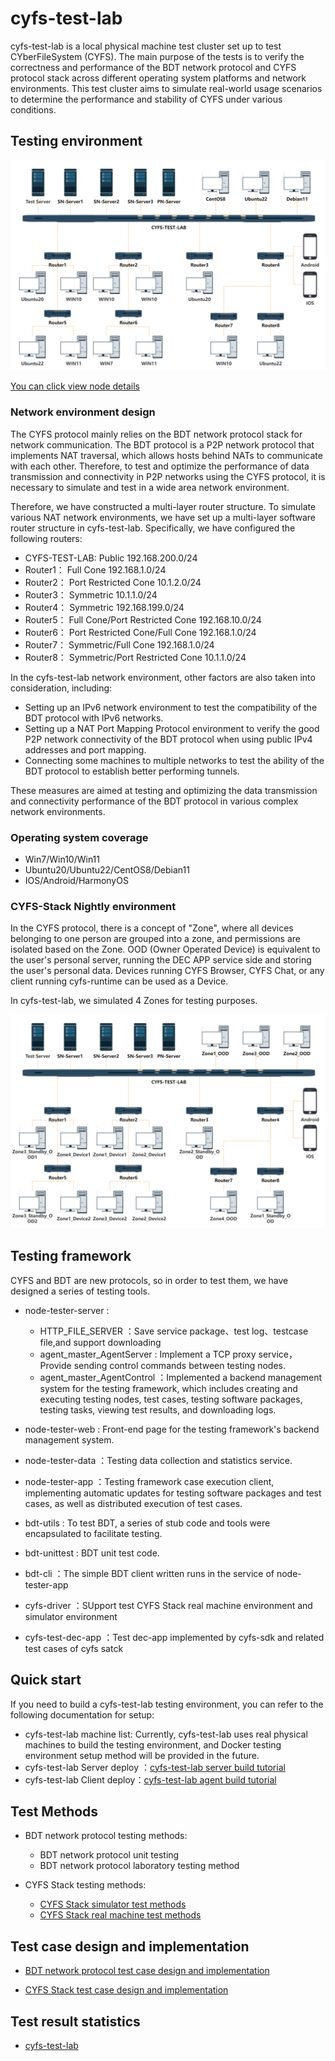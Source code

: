 # cyfs-test-lab
cyfs-test-lab is a local physical machine test cluster set up to test CYberFileSystem (CYFS). 
The main purpose of the tests is to verify the correctness and performance of the BDT network protocol and CYFS protocol stack across different operating system platforms and network environments. This test cluster aims to simulate real-world usage scenarios to determine the performance and stability of CYFS under various conditions.


## Testing environment

<img src="./doc/img/cyfs-lab-network.png">

[You can click view node details](./doc/zh-CN/测试环境/实验室测试机器.md)
### Network environment design

The CYFS protocol mainly relies on the BDT network protocol stack for network communication. The BDT protocol is a P2P network protocol that implements NAT traversal, which allows hosts behind NATs to communicate with each other. Therefore, to test and optimize the performance of data transmission and connectivity in P2P networks using the CYFS protocol, it is necessary to simulate and test in a wide area network environment.

Therefore, we have constructed a multi-layer router structure. To simulate various NAT network environments, we have set up a multi-layer software router structure in cyfs-test-lab. Specifically, we have configured the following routers:

+ CYFS-TEST-LAB: Public 192.168.200.0/24
+ Router1： Full Cone 192.168.1.0/24
+ Router2： Port Restricted Cone 10.1.2.0/24
+ Router3： Symmetric 10.1.1.0/24 
+ Router4： Symmetric 192.168.199.0/24
+ Router5： Full Cone/Port Restricted Cone 192.168.10.0/24
+ Router6： Port Restricted Cone/Full Cone 192.168.1.0/24
+ Router7： Symmetric/Full Cone 192.168.1.0/24
+ Router8： Symmetric/Port Restricted Cone 10.1.1.0/24

In the cyfs-test-lab network environment, other factors are also taken into consideration, including:

+ Setting up an IPv6 network environment to test the compatibility of the BDT protocol with IPv6 networks.
+ Setting up a NAT Port Mapping Protocol environment to verify the good P2P network connectivity of the BDT protocol when using public IPv4 addresses and port mapping.
+ Connecting some machines to multiple networks to test the ability of the BDT protocol to establish better performing tunnels.

These measures are aimed at testing and optimizing the data transmission and connectivity performance of the BDT protocol in various complex network environments.
### Operating system coverage

+ Win7/Win10/Win11
+ Ubuntu20/Ubuntu22/CentOS8/Debian11 
+ IOS/Android/HarmonyOS



### CYFS-Stack Nightly environment

In the CYFS protocol, there is a concept of "Zone", where all devices belonging to one person are grouped into a zone, and permissions are isolated based on the Zone. OOD (Owner Operated Device) is equivalent to the user's personal server, running the DEC APP service side and storing the user's personal data. Devices running CYFS Browser, CYFS Chat, or any client running cyfs-runtime can be used as a Device.

In cyfs-test-lab, we simulated 4 Zones for testing purposes.

<img src="./doc/img/cyfs-ood-nightly.png">


## Testing framework

CYFS and BDT are new protocols, so in order to test them, we have designed a series of testing tools.

+ node-tester-server : 
    + HTTP_FILE_SERVER ：Save service package、test log、testcase file,and support downloading
    + agent_master_AgentServer : Implement a TCP proxy service，Provide sending control commands between testing nodes.
    + agent_master_AgentControl ：Implemented a backend management system for the testing framework, which includes creating and executing testing nodes, test cases, testing software packages, testing tasks, viewing test results, and downloading logs.

+ node-tester-web :  Front-end page for the testing framework's backend management system.

+ node-tester-data ：Testing data collection and statistics service.

+ node-tester-app ：Testing framework case execution client, implementing automatic updates for testing software packages and test cases, as well as distributed execution of test cases.
  
+ bdt-utils : To test BDT, a series of stub code and tools were encapsulated to facilitate testing.

+ bdt-unittest : BDT unit test code.

+ bdt-cli ：The simple BDT client written runs in the service of node-tester-app

+ cyfs-driver ：SUpport test CYFS Stack real machine environment and simulator environment

+ cyfs-test-dec-app ：Test dec-app implemented by cyfs-sdk and related test cases of cyfs satck


## Quick start
If you need to build a cyfs-test-lab testing environment, you can refer to the following documentation for setup:

+ cyfs-test-lab machine list: Currently, cyfs-test-lab uses real physical machines to build the testing environment, and Docker testing environment setup method will be provided in the future.
+ cyfs-test-lab Server deploy ：[cyfs-test-lab server build tutorial](./doc/zh-CN/实验室测试框架/ops/cyfs_test_lab服务端部署.md)
+ cyfs-test-lab Client deploy：[cyfs-test-lab agent build tutorial](./doc/zh-CN/实验室测试框架/ops/cyfs_test_lab客户端部署.md)


## Test Methods

+ BDT network protocol testing methods:
  + BDT network protocol unit testing
  + BDT network protocol laboratory testing method
  
+ CYFS Stack testing methods:
  + [CYFS Stack simulator test methods](./doc/zh-CN/CYFS协议栈测试/测试方法/CYFS协议栈模拟器测试方法.md)
  + [CYFS Stack real machine test methods](./doc/zh-CN/CYFS协议栈测试/测试方法/CYFS协议栈在实验室测试方法.md)

## Test case design and implementation

+ [BDT network protocol test case design and implementation](./doc/zh-CN/BDT测试/测试用例/BDT测试用例设计.md)

+ [CYFS Stack test case design and implementation](./doc/zh-CN/CYFS协议栈测试/测试用例/CYFS协议栈测试用例设计.md)

## Test result statistics
+ [cyfs-test-lab](http://bdttest.tinyappcloud.com/) 
